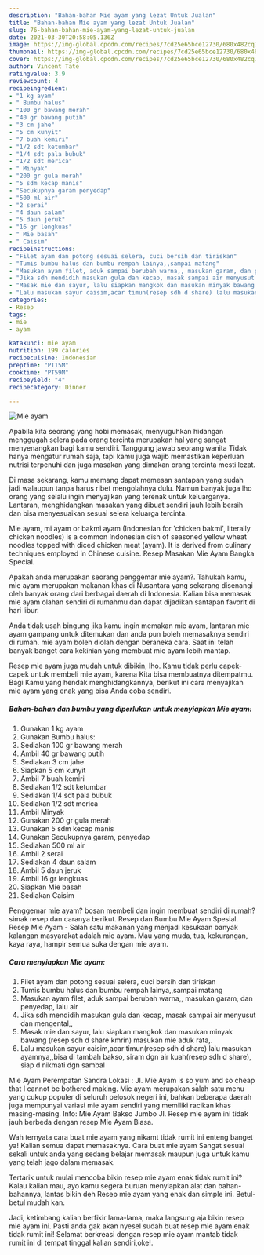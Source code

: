 ```yaml
---
description: "Bahan-bahan Mie ayam yang lezat Untuk Jualan"
title: "Bahan-bahan Mie ayam yang lezat Untuk Jualan"
slug: 76-bahan-bahan-mie-ayam-yang-lezat-untuk-jualan
date: 2021-03-30T20:58:05.136Z
image: https://img-global.cpcdn.com/recipes/7cd25e65bce12730/680x482cq70/mie-ayam-foto-resep-utama.jpg
thumbnail: https://img-global.cpcdn.com/recipes/7cd25e65bce12730/680x482cq70/mie-ayam-foto-resep-utama.jpg
cover: https://img-global.cpcdn.com/recipes/7cd25e65bce12730/680x482cq70/mie-ayam-foto-resep-utama.jpg
author: Vincent Tate
ratingvalue: 3.9
reviewcount: 4
recipeingredient:
- "1 kg ayam"
- " Bumbu halus"
- "100 gr bawang merah"
- "40 gr bawang putih"
- "3 cm jahe"
- "5 cm kunyit"
- "7 buah kemiri"
- "1/2 sdt ketumbar"
- "1/4 sdt pala bubuk"
- "1/2 sdt merica"
- " Minyak"
- "200 gr gula merah"
- "5 sdm kecap manis"
- "Secukupnya garam penyedap"
- "500 ml air"
- "2 serai"
- "4 daun salam"
- "5 daun jeruk"
- "16 gr lengkuas"
- " Mie basah"
- " Caisim"
recipeinstructions:
- "Filet ayam dan potong sesuai selera, cuci bersih dan tiriskan"
- "Tumis bumbu halus dan bumbu rempah lainya,,sampai matang"
- "Masukan ayam filet, aduk sampai berubah warna,, masukan garam, dan penyedap, lalu air"
- "Jika sdh mendidih masukan gula dan kecap, masak sampai air menyusut dan mengental,,"
- "Masak mie dan sayur, lalu siapkan mangkok dan masukan minyak bawang (resep sdh d share kmrin) masukan mie aduk rata,."
- "Lalu masukan sayur caisim,acar timun(resep sdh d share) lalu masukan ayamnya,,bisa di tambah bakso, siram dgn air kuah(resep sdh d share), siap d nikmati dgn sambal"
categories:
- Resep
tags:
- mie
- ayam

katakunci: mie ayam 
nutrition: 199 calories
recipecuisine: Indonesian
preptime: "PT15M"
cooktime: "PT59M"
recipeyield: "4"
recipecategory: Dinner

---
```



![Mie ayam](https://img-global.cpcdn.com/recipes/7cd25e65bce12730/680x482cq70/mie-ayam-foto-resep-utama.jpg)

Apabila kita seorang yang hobi memasak, menyuguhkan hidangan menggugah selera pada orang tercinta merupakan hal yang sangat menyenangkan bagi kamu sendiri. Tanggung jawab seorang  wanita Tidak hanya mengatur rumah saja, tapi kamu juga wajib memastikan keperluan nutrisi terpenuhi dan juga masakan yang dimakan orang tercinta mesti lezat.

Di masa  sekarang, kamu memang dapat memesan santapan yang sudah jadi walaupun tanpa harus ribet mengolahnya dulu. Namun banyak juga lho orang yang selalu ingin menyajikan yang terenak untuk keluarganya. Lantaran, menghidangkan masakan yang dibuat sendiri jauh lebih bersih dan bisa menyesuaikan sesuai selera keluarga tercinta. 

Mie ayam, mi ayam or bakmi ayam (Indonesian for &#39;chicken bakmi&#39;, literally chicken noodles) is a common Indonesian dish of seasoned yellow wheat noodles topped with diced chicken meat (ayam). It is derived from culinary techniques employed in Chinese cuisine. Resep Masakan Mie Ayam Bangka Special.

Apakah anda merupakan seorang penggemar mie ayam?. Tahukah kamu, mie ayam merupakan makanan khas di Nusantara yang sekarang disenangi oleh banyak orang dari berbagai daerah di Indonesia. Kalian bisa memasak mie ayam olahan sendiri di rumahmu dan dapat dijadikan santapan favorit di hari libur.

Anda tidak usah bingung jika kamu ingin memakan mie ayam, lantaran mie ayam gampang untuk ditemukan dan anda pun boleh memasaknya sendiri di rumah. mie ayam boleh diolah dengan beraneka cara. Saat ini telah banyak banget cara kekinian yang membuat mie ayam lebih mantap.

Resep mie ayam juga mudah untuk dibikin, lho. Kamu tidak perlu capek-capek untuk membeli mie ayam, karena Kita bisa membuatnya ditempatmu. Bagi Kamu yang hendak menghidangkannya, berikut ini cara menyajikan mie ayam yang enak yang bisa Anda coba sendiri.

<!--inarticleads1-->

##### Bahan-bahan dan bumbu yang diperlukan untuk menyiapkan Mie ayam:

1. Gunakan 1 kg ayam
1. Gunakan  Bumbu halus:
1. Sediakan 100 gr bawang merah
1. Ambil 40 gr bawang putih
1. Sediakan 3 cm jahe
1. Siapkan 5 cm kunyit
1. Ambil 7 buah kemiri
1. Sediakan 1/2 sdt ketumbar
1. Sediakan 1/4 sdt pala bubuk
1. Sediakan 1/2 sdt merica
1. Ambil  Minyak
1. Gunakan 200 gr gula merah
1. Gunakan 5 sdm kecap manis
1. Gunakan Secukupnya garam, penyedap
1. Sediakan 500 ml air
1. Ambil 2 serai
1. Sediakan 4 daun salam
1. Ambil 5 daun jeruk
1. Ambil 16 gr lengkuas
1. Siapkan  Mie basah
1. Sediakan  Caisim


Penggemar mie ayam? bosan membeli dan ingin membuat sendiri di rumah? simak resep dan caranya berikut. Resep dan Bumbu Mie Ayam Spesial. Resep Mie Ayam - Salah satu makanan yang menjadi kesukaan banyak kalangan masyarakat adalah mie ayam. Mau yang muda, tua, kekurangan, kaya raya, hampir semua suka dengan mie ayam. 

<!--inarticleads2-->

##### Cara menyiapkan Mie ayam:

1. Filet ayam dan potong sesuai selera, cuci bersih dan tiriskan
1. Tumis bumbu halus dan bumbu rempah lainya,,sampai matang
1. Masukan ayam filet, aduk sampai berubah warna,, masukan garam, dan penyedap, lalu air
1. Jika sdh mendidih masukan gula dan kecap, masak sampai air menyusut dan mengental,,
1. Masak mie dan sayur, lalu siapkan mangkok dan masukan minyak bawang (resep sdh d share kmrin) masukan mie aduk rata,.
1. Lalu masukan sayur caisim,acar timun(resep sdh d share) lalu masukan ayamnya,,bisa di tambah bakso, siram dgn air kuah(resep sdh d share), siap d nikmati dgn sambal


Mie Ayam Perempatan Sandra Lokasi : Jl. Mie Ayam is so yum and so cheap that I cannot be bothered making. Mie ayam merupakan salah satu menu yang cukup populer di seluruh pelosok negeri ini, bahkan beberapa daerah juga mempunyai variasi mie ayam sendiri yang memiliki racikan khas masing-masing. Info: Mie Ayam Bakso Jumbo Jl. Resep mie ayam ini tidak jauh berbeda dengan resep Mie Ayam Biasa. 

Wah ternyata cara buat mie ayam yang nikamt tidak rumit ini enteng banget ya! Kalian semua dapat memasaknya. Cara buat mie ayam Sangat sesuai sekali untuk anda yang sedang belajar memasak maupun juga untuk kamu yang telah jago dalam memasak.

Tertarik untuk mulai mencoba bikin resep mie ayam enak tidak rumit ini? Kalau kalian mau, ayo kamu segera buruan menyiapkan alat dan bahan-bahannya, lantas bikin deh Resep mie ayam yang enak dan simple ini. Betul-betul mudah kan. 

Jadi, ketimbang kalian berfikir lama-lama, maka langsung aja bikin resep mie ayam ini. Pasti anda gak akan nyesel sudah buat resep mie ayam enak tidak rumit ini! Selamat berkreasi dengan resep mie ayam mantab tidak rumit ini di tempat tinggal kalian sendiri,oke!.


